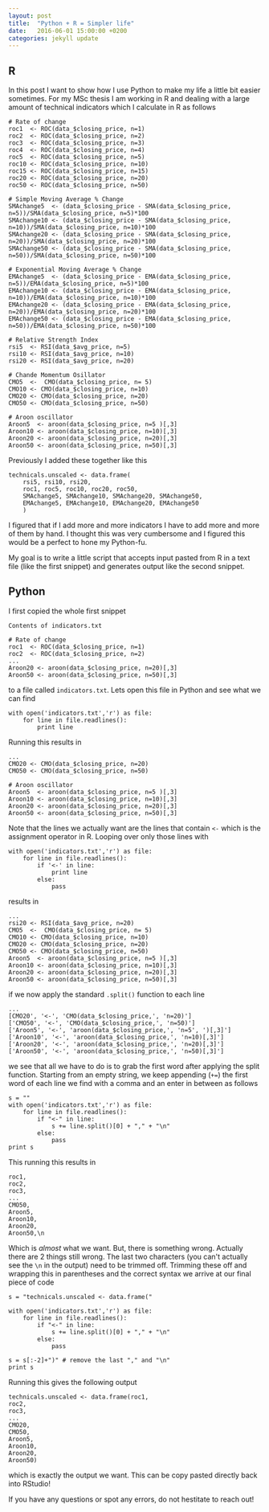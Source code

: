 ```yaml
---
layout: post
title:  "Python + R = Simpler life"
date:   2016-06-01 15:00:00 +0200
categories: jekyll update
---
```


## R 

In this post I want to show how I use Python to make my life a little bit easier
sometimes. For my MSc thesis I am working in R and dealing with a large amount
of technical indicators which I calculate in R as follows 

    # Rate of change
    roc1  <- ROC(data_$closing_price, n=1)
    roc2  <- ROC(data_$closing_price, n=2)
    roc3  <- ROC(data_$closing_price, n=3)
    roc4  <- ROC(data_$closing_price, n=4)
    roc5  <- ROC(data_$closing_price, n=5)
    roc10 <- ROC(data_$closing_price, n=10)
    roc15 <- ROC(data_$closing_price, n=15)
    roc20 <- ROC(data_$closing_price, n=20)
    roc50 <- ROC(data_$closing_price, n=50)

    # Simple Moving Average % Change
    SMAchange5  <- (data_$closing_price - SMA(data_$closing_price,
    n=5))/SMA(data_$closing_price, n=5)*100
    SMAchange10 <- (data_$closing_price - SMA(data_$closing_price,
    n=10))/SMA(data_$closing_price, n=10)*100
    SMAchange20 <- (data_$closing_price - SMA(data_$closing_price,
    n=20))/SMA(data_$closing_price, n=20)*100
    SMAchange50 <- (data_$closing_price - SMA(data_$closing_price,
    n=50))/SMA(data_$closing_price, n=50)*100

    # Exponential Moving Average % Change
    EMAchange5  <- (data_$closing_price - EMA(data_$closing_price,
    n=5))/EMA(data_$closing_price, n=5)*100
    EMAchange10 <- (data_$closing_price - EMA(data_$closing_price,
    n=10))/EMA(data_$closing_price, n=10)*100
    EMAchange20 <- (data_$closing_price - EMA(data_$closing_price,
    n=20))/EMA(data_$closing_price, n=20)*100
    EMAchange50 <- (data_$closing_price - EMA(data_$closing_price,
    n=50))/EMA(data_$closing_price, n=50)*100

    # Relative Strength Index
    rsi5  <- RSI(data_$avg_price, n=5)
    rsi10 <- RSI(data_$avg_price, n=10)
    rsi20 <- RSI(data_$avg_price, n=20)

    # Chande Momentum Osillator
    CMO5  <-  CMO(data_$closing_price, n= 5)
    CMO10 <- CMO(data_$closing_price, n=10)
    CMO20 <- CMO(data_$closing_price, n=20)
    CMO50 <- CMO(data_$closing_price, n=50)

    # Aroon oscillator
    Aroon5  <- aroon(data_$closing_price, n=5 )[,3]
    Aroon10 <- aroon(data_$closing_price, n=10)[,3]
    Aroon20 <- aroon(data_$closing_price, n=20)[,3]
    Aroon50 <- aroon(data_$closing_price, n=50)[,3]

Previously I added these together like this 

    technicals.unscaled <- data.frame(
        rsi5, rsi10, rsi20,
        roc1, roc5, roc10, roc20, roc50,
        SMAchange5, SMAchange10, SMAchange20, SMAchange50,
        EMAchange5, EMAchange10, EMAchange20, EMAchange50
        )

I figured that if I add more and more
indicators I have to add more and more of them by hand. I
thought this was very cumbersome and I figured this would be a perfect to hone
my Python-fu.

My goal is to write a little script that accepts input pasted from R in a text
file (like the first snippet) and generates output like the second snippet. 

## Python

I first copied the whole first snippet

    Contents of indicators.txt

    # Rate of change
    roc1  <- ROC(data_$closing_price, n=1)
    roc2  <- ROC(data_$closing_price, n=2)
    ...
    Aroon20 <- aroon(data_$closing_price, n=20)[,3]
    Aroon50 <- aroon(data_$closing_price, n=50)[,3]

to a file called `indicators.txt`. Lets open this file in Python and
see what we can find

    with open('indicators.txt','r') as file:
        for line in file.readlines():
            print line

Running this results in 

    ...
    CMO20 <- CMO(data_$closing_price, n=20)
    CMO50 <- CMO(data_$closing_price, n=50)

    # Aroon oscillator
    Aroon5  <- aroon(data_$closing_price, n=5 )[,3]
    Aroon10 <- aroon(data_$closing_price, n=10)[,3]
    Aroon20 <- aroon(data_$closing_price, n=20)[,3]
    Aroon50 <- aroon(data_$closing_price, n=50)[,3]

Note that the lines we actually want are the lines that contain `<-` which is
the assignment operator in R. Looping over only those lines with 

    with open('indicators.txt','r') as file:
        for line in file.readlines():
            if '<-' in line:
                print line
            else:
                pass

results in 

    ...
    rsi20 <- RSI(data_$avg_price, n=20)
    CMO5  <-  CMO(data_$closing_price, n= 5)
    CMO10 <- CMO(data_$closing_price, n=10)
    CMO20 <- CMO(data_$closing_price, n=20)
    CMO50 <- CMO(data_$closing_price, n=50)
    Aroon5  <- aroon(data_$closing_price, n=5 )[,3]
    Aroon10 <- aroon(data_$closing_price, n=10)[,3]
    Aroon20 <- aroon(data_$closing_price, n=20)[,3]
    Aroon50 <- aroon(data_$closing_price, n=50)[,3]

if we now apply the standard `.split()` function to each line 

    ...
    [CMO20', '<-', 'CMO(data_$closing_price,', 'n=20)']
    ['CMO50', '<-', 'CMO(data_$closing_price,', 'n=50)']
    ['Aroon5', '<-', 'aroon(data_$closing_price,', 'n=5', ')[,3]']
    ['Aroon10', '<-', 'aroon(data_$closing_price,', 'n=10)[,3]']
    ['Aroon20', '<-', 'aroon(data_$closing_price,', 'n=20)[,3]']
    ['Aroon50', '<-', 'aroon(data_$closing_price,', 'n=50)[,3]']

we see that all we have to do is to grab the first word after applying the split
function.  Starting from an empty string, we keep appending (`+=`) the first
word of each line we find with a comma and an enter in between as follows

    s = ""
    with open('indicators.txt','r') as file:
        for line in file.readlines(): 
            if "<-" in line:
                s += line.split()[0] + "," + "\n"
            else:
                pass
    print s

This running this results in

    roc1,
    roc2,
    roc3,
    ...
    CMO50,
    Aroon5,
    Aroon10,
    Aroon20,
    Aroon50,\n
    
Which is _almost_ what we want. But, there is something wrong. Actually
there are 2 things still wrong. The last two characters (you can't actually see
the `\n` in the output) need to be trimmed off. Trimming these off and wrapping
this in parentheses and the correct syntax we arrive at our final piece of code

    s = "technicals.unscaled <- data.frame("

    with open('indicators.txt','r') as file:
        for line in file.readlines(): 
            if "<-" in line:
                s += line.split()[0] + "," + "\n"
            else:
                pass

    s = s[:-2]+")" # remove the last "," and "\n"
    print s

Running this gives the following output 

    technicals.unscaled <- data.frame(roc1,
    roc2,
    roc3,
    ...
    CMO20,
    CMO50,
    Aroon5,
    Aroon10,
    Aroon20,
    Aroon50)

which is exactly the output we want. This can be copy pasted directly back into
RStudio!

If you have any questions or spot any errors, do not hestitate to reach out! 


